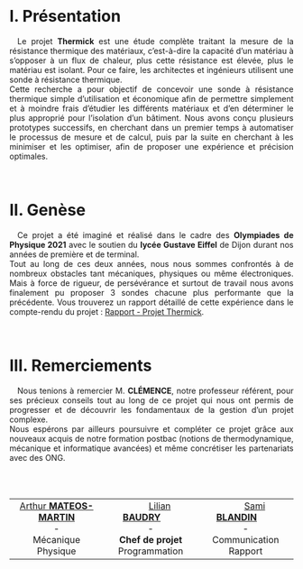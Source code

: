 <br>

# I.	Présentation

<p align="justify">
  &emsp;Le projet <strong>Thermick</strong> est une étude complète traitant la mesure de la résistance thermique des matériaux, c’est-à-dire la capacité d’un matériau à s’opposer à un flux de chaleur, plus cette résistance est élevée, plus le matériau est isolant. Pour ce faire, les architectes et ingénieurs utilisent une sonde à résistance thermique.<br>
  Cette recherche a pour objectif de concevoir une sonde à résistance thermique simple d’utilisation et économique afin de permettre simplement et à moindre frais d’étudier les différents matériaux et d’en déterminer le plus approprié pour l’isolation d’un bâtiment. Nous avons conçu plusieurs prototypes successifs, en cherchant dans un premier temps à automatiser le processus de mesure et de calcul, puis par la suite en cherchant à les minimiser et les optimiser, afin de proposer une expérience et précision optimales.
</p>

<br>

# II.	Genèse
  
<p align="justify">
  &emsp;Ce projet a été imaginé et réalisé dans le cadre des <strong>Olympiades de Physique 2021</strong> avec le soutien du <strong>lycée Gustave Eiffel</strong> de Dijon durant nos années de première et de terminal.<br>
  Tout au long de ces deux années, nous nous sommes confrontés à de nombreux obstacles tant  mécaniques, physiques ou même électroniques. Mais à force de rigueur, de persévérance et surtout de  travail nous avons finalement pu proposer 3 sondes chacune plus performante que la précédente. Vous trouverez un rapport détaillé de cette expérience dans le compte-rendu du projet : <a href = "https://github.com/Irophin/Thermick/blob/main/Rapport%20-%20Projet%20Thermick.pdf">Rapport - Projet Thermick</a>.
</p>

<br>

# III.	Remerciements

<p align="justify">
  &emsp;Nous tenions à remercier M. <strong>CLÉMENCE</strong>, notre professeur référent, pour ses précieux conseils tout au long de ce projet qui nous ont permis de progresser et de découvrir les fondamentaux de la gestion d’un projet complexe.<br>
  Nous espérons par ailleurs poursuivre et compléter ce projet grâce aux nouveaux acquis de notre formation postbac (notions de thermodynamique, mécanique et informatique avancées) et même concrétiser les partenariats avec des ONG.
</p>
  
<br><br>

<div align="center">
	<table >
		<td align="center">
			<a href="https://github.com/Oxineo">Arthur <strong>MATEOS-MARTIN</strong></a></br>
			-</br>
  		Mécanique</br>
      Physique
    </td>
		<td align="center">
			&emsp;&emsp;<a href="https://github.com/Irophin">Lilian <strong>BAUDRY</strong></a>&emsp;&emsp;<br>
  		-</br>
      <strong>Chef de projet</strong><br>
      Programmation
    </td>
		<td align="center">
  		&emsp;&emsp;<a href="https://github.com/SAMI-BL">Sami <strong>BLANDIN</strong></a>&emsp;&emsp;<br>
  		-</br>
      Communication<br>
      Rapport
    </td>
</table>
